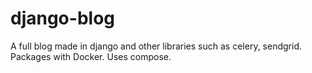 # django-blog
A full blog made in django and other libraries such as celery, sendgrid. Packages with Docker. Uses compose.
